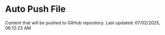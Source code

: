# Auto Push File

Content that will be pushed to GitHub repository.
Last updated: 07/02/2025, 06:12:23 AM